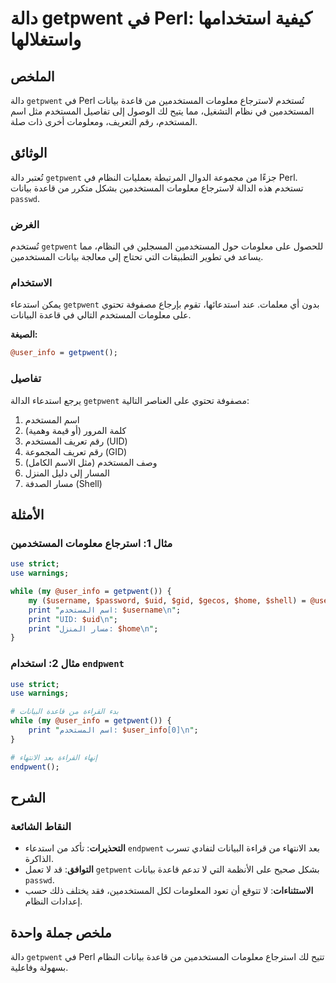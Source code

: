 <!--
Meta Description: # دالة getpwent في Perl: كيفية استخدامها واستغلالها ## الملخص دالة `getpwent` في Perl تُستخدم لاسترجاع معلومات المستخدمين من قاعدة بيانات المستخدمين ف...
Meta Keywords: getpwent, المستخدمين, المستخدم, perl, معلومات
-->

# دالة getpwent في Perl: كيفية استخدامها واستغلالها

## الملخص
دالة `getpwent` في Perl تُستخدم لاسترجاع معلومات المستخدمين من قاعدة بيانات المستخدمين في نظام التشغيل، مما يتيح لك الوصول إلى تفاصيل المستخدم مثل اسم المستخدم، رقم التعريف، ومعلومات أخرى ذات صلة.

## الوثائق
تُعتبر دالة `getpwent` جزءًا من مجموعة الدوال المرتبطة بعمليات النظام في Perl. تستخدم هذه الدالة لاسترجاع معلومات المستخدمين بشكل متكرر من قاعدة بيانات `passwd`. 

### الغرض
تُستخدم `getpwent` للحصول على معلومات حول المستخدمين المسجلين في النظام، مما يساعد في تطوير التطبيقات التي تحتاج إلى معالجة بيانات المستخدمين.

### الاستخدام
يمكن استدعاء `getpwent` بدون أي معلمات. عند استدعائها، تقوم بإرجاع مصفوفة تحتوي على معلومات المستخدم التالي في قاعدة البيانات. 

**الصيغة:**
```perl
@user_info = getpwent();
```

### تفاصيل
يرجع استدعاء الدالة `getpwent` مصفوفة تحتوي على العناصر التالية:
1. اسم المستخدم
2. كلمة المرور (أو قيمة وهمية)
3. رقم تعريف المستخدم (UID)
4. رقم تعريف المجموعة (GID)
5. وصف المستخدم (مثل الاسم الكامل)
6. المسار إلى دليل المنزل
7. مسار الصدفة (Shell)

## الأمثلة
### مثال 1: استرجاع معلومات المستخدمين
```perl
use strict;
use warnings;

while (my @user_info = getpwent()) {
    my ($username, $password, $uid, $gid, $gecos, $home, $shell) = @user_info;
    print "اسم المستخدم: $username\n";
    print "UID: $uid\n";
    print "مسار المنزل: $home\n";
}
```

### مثال 2: استخدام `endpwent`
```perl
use strict;
use warnings;

# بدء القراءة من قاعدة البيانات
while (my @user_info = getpwent()) {
    print "اسم المستخدم: $user_info[0]\n";
}

# إنهاء القراءة بعد الانتهاء
endpwent();
```

## الشرح
### النقاط الشائعة
- **التحذيرات**: تأكد من استدعاء `endpwent` بعد الانتهاء من قراءة البيانات لتفادي تسرب الذاكرة.
- **التوافق**: قد لا تعمل `getpwent` بشكل صحيح على الأنظمة التي لا تدعم قاعدة بيانات `passwd`.
- **الاستثناءات**: لا تتوقع أن تعود المعلومات لكل المستخدمين، فقد يختلف ذلك حسب إعدادات النظام.

## ملخص جملة واحدة
دالة `getpwent` في Perl تتيح لك استرجاع معلومات المستخدمين من قاعدة بيانات النظام بسهولة وفاعلية.